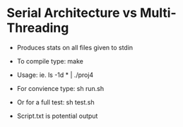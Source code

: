 # Serial Architecture vs Multi-Threading

* Produces stats on all files given to stdin 

* To compile type: make
* Usage: ie. ls -1d * | ./proj4
* For convience type: sh run.sh
* Or for a full test: sh test.sh
* Script.txt is potential output

